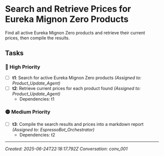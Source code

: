 # Search and Retrieve Prices for Eureka Mignon Zero Products

Find all active Eureka Mignon Zero products and retrieve their current prices, then compile the results.

## Tasks

### 🔴 High Priority

- [ ] **t1**: Search for active Eureka Mignon Zero products _(Assigned to: Product_Update_Agent)_
- [ ] **t2**: Retrieve current prices for each product found _(Assigned to: Product_Update_Agent)_
  - Dependencies: t1

### 🟡 Medium Priority

- [ ] **t3**: Compile the search results and prices into a markdown report _(Assigned to: EspressoBot_Orchestrator)_
  - Dependencies: t2


---
_Created: 2025-06-24T22:18:17.792Z_
_Conversation: conv_001_
